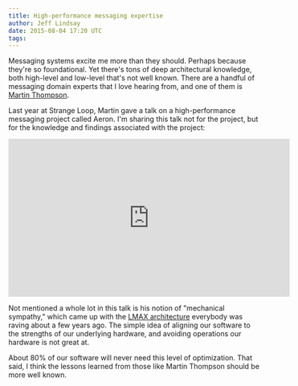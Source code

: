 ```yaml
---
title: High-performance messaging expertise
author: Jeff Lindsay
date: 2015-08-04 17:20 UTC
tags:
---
```

Messaging systems excite me more than they should. Perhaps because they're so
foundational. Yet there's tons of deep architectural knowledge, both high-level
and low-level that's not well known. There are a handful of messaging domain experts that I love hearing from, and one of them is [Martin Thompson](http://mechanical-sympathy.blogspot.com/).

Last year at Strange Loop, Martin gave a talk on a high-performance messaging
project called Aeron. I'm sharing this talk not for the project, but for the
knowledge and findings associated with the project:

<iframe width="560" height="315" src="https://www.youtube.com/embed/tM4YskS94b0" frameborder="0" allowfullscreen></iframe>
<br />

Not mentioned a whole lot in this talk is his notion of "mechanical sympathy,"
which came up with the [LMAX architecture](http://martinfowler.com/articles/lmax.html) everybody was raving about a few years ago.
The simple idea of aligning our software to the strengths of our underlying hardware,
and avoiding operations our hardware is not great at.

About 80% of our software will never need this level of optimization. That said,
I think the lessons learned from those like Martin Thompson should be more well
known.

